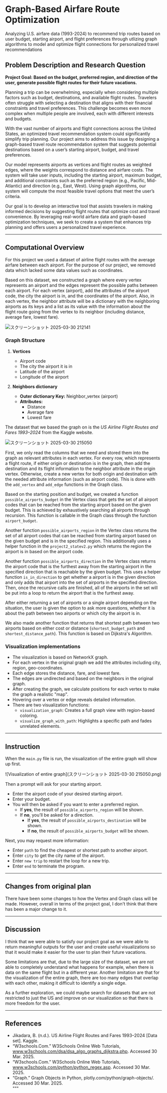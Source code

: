 # Graph-Based Airfare Route Optimization 
Analyzing U.S. airfare data (1993-2024) to recommend trip routes based on user budget, starting airport, and flight preferences through utlizing graph algorithms to model and optimize flight connections for personalized travel recommendations

## Problem Description and Research Question

**Project Goal: Based on the budget, preferred region, and direction of the user, generate possible flight routes for their future vacations.**

Planning a trip can be overwhelming, especially when considering multiple factors such as budget, destinations, and available flight routes. Travelers often struggle with selecting a destination that aligns with their financial constraints and travel preferences. This challenge becomes even more complex when multiple people are involved, each with different interests and budgets.

With the vast number of airports and flight connections across the United States, an optimized travel recommendation system could significantly simplify trip planning. Our project aims to address this issue by designing a graph-based travel route recommendation system that suggests potential destinations based on a user’s starting airport, budget, and travel preferences.

Our model represents airports as vertices and flight routes as weighted edges, where the weights correspond to distance and airfare costs. The system will take user inputs, including the starting airport, maximum budget, and additional constraints such as the preferred region (e.g., Pacific, Mid-Atlantic) and direction (e.g., East, West). Using graph algorithms, our system will compute the most feasible travel options that meet the user’s criteria.

Our goal is to develop an interactive tool that assists travelers in making informed decisions by suggesting flight routes that optimize cost and travel convenience. By leveraging real-world airfare data and graph-based optimization techniques, we seek to create a system that enhances trip planning and offers users a personalized travel experience.

---

## Computational Overview

For this project we used a dataset of airline flight routes with the average airfare between each airport. For the purpose of our project, we removed data which lacked some data values such as coordinates.

Based on this dataset, we constructed a graph where every vertex represents an airport and the edges represent the possible paths between each airport. For each vertex (airport), add the attributes of the airport code, the city the airport is in, and the coordinates of the airport. Also, in each vertex, the neighbor attribute will be a dictionary with the neighboring airports as its keys and a list as its value with the information about the flight route going from the vertex to its neighbor (including distance, average fare, lowest fare).

![スクリーンショット 2025-03-30 212141](https://github.com/user-attachments/assets/800ffaa5-c27f-483c-94cd-be769c838b2f)

### Graph Structure

1. **Vertices**
   - Airport code
   - The city the airport it is in
   - Latitude of the airport
   - Longitude of the airport

2. **Neighbors dictionary**
   - **Outer dictionary Key:** Neighbor_vertex (airport)
   - **Attributes:**
     - Distance
     - Average fare
     - Lowest fare

The dataset that we based the graph on is the *US Airline Flight Routes and Fares 1993–2024* from the Kaggle website.

![スクリーンショット 2025-03-30 215050](https://github.com/user-attachments/assets/5f64714d-4619-47b8-8bc4-a36c62a29ae9)

First, we only read the columns that we need and stored them into the graph as relevant attributes in each vertex. For every row, which represents a flight route, if either origin or destination is in the graph, then add the destination and its flight information to the neighbor attribute in the origin vertex. Otherwise, create a new vertex for both origin and destination with the needed attribute information (such as airport code). This is done with the `add_vertex` and `add_edge` functions in the Graph class.

Based on the starting position and budget, we created a function `possible_airports_budget` in the Vertex class that gets the set of all airport codes that can be reached from the starting airport based on the given budget. This is achieved by exhaustively searching all airports through recursion. This function is callable in the Graph class through the function `airport_budget`.

Another function `possible_airports_region` in the Vertex class returns the set of all airport codes that can be reached from starting airport based on the given budget and is in the specified region. This additionally uses a helper function in the `project2_statev2.py` which returns the region the airport is in based on the airport code.

Another function `possible_airports_direction` in the Vertex class returns the airport code that is the furthest away from the starting airport in the specified direction that is reachable by the given budget. This uses a helper function `is_in_direction` to get whether a airport is in the given direction and only adds that airport into the set of airports in the specified direction. Then, once the recursive calls are finished, all of the airports in the set will be put into a loop to return the airport that is the furthest away.

After either returning a set of airports or a single airport depending on the situation, the user is given the option to ask more questions, whether it is about the path between two airports or which city the airport is in.

We also made another function that returns that shortest path between two airports based on either cost or distance (`shortest_budget_path` and `shortest_distance_path`). This function is based on Dijkstra's Algorithm.

### Visualization implementations

- The visualization is based on NetworkX graph.
- For each vertex in the original graph we add the attributes including city, region, geo-coordinates.
- Each edge stores the distance, fare, and lowest fare.
- The edges are undirected and based on the neighbors in the original graph.
- After creating the graph, we calculate positions for each vertex to make the graph a realistic "map".
- Hovering over a vertex or edge reveals detailed information.
- There are two visualization functions:
  - `visualization_graph`: Creates a full graph view with region-based coloring.
  - `visualize_graph_with_path`: Highlights a specific path and fades unrelated elements.

---

## Instruction

When the `main.py` file is run, the visualization of the entire graph will show up first.

![Visualization of entire graph](スクリーンショット 2025-03-30 215050.png)

Then a prompt will ask for your starting airport.

- Enter the airport code of your desired starting airport.
- Enter your budget.
- You will then be asked if you want to enter a preferred region.
  - If **yes**, the result of `possible_airports_region` will be shown.
  - If **no**, you’ll be asked for a direction.
    - If **yes**, the result of `possible_airports_destination` will be shown.
    - If **no**, the result of `possible_airports_budget` will be shown.

Next, you may request more information:

- Enter `path` to find the cheapest or shortest path to another airport.
- Enter `city` to get the city name of the airport.
- Enter `new trip` to restart the loop for a new trip.
- Enter `end` to terminate the program.

---

## Changes from original plan

There have been some changes to how the Vertex and Graph class will be made. However, overall in terms of the project goal, I don't think that there has been a major change to it.

---

## Discussion

I think that we were able to satisfy our project goal as we were able to return meaningful outputs for the user and create useful visualizations so that it would make it easier for the user to plan their future vacations.

Some limitations are that, due to the large size of the dataset, we are not able to completely understand what happens for example, when there is data on the same flight but in a different year. Another limitation are that for the visualization of the entire graph, there are too many edges that overlap with each other, making it difficult to identify a single edge.

As a further exploration, we could maybe search for datasets that are not restricted to just the US and improve on our visualization so that there is more freedom for the user.

---

## References

- Jikadara, B. (n.d.). US Airline Flight Routes and Fares 1993–2024 [Data set]. Kaggle.  
- “W3schools.Com.” W3Schools Online Web Tutorials, www.w3schools.com/dsa/dsa_algo_graphs_dijkstra.php. Accessed 30 Mar. 2025.  
- “W3schools.Com.” W3Schools Online Web Tutorials, www.w3schools.com/python/python_regex.asp. Accessed 30 Mar. 2025.  
- “Graph.” Graph Objects in Python, plotly.com/python/graph-objects/. Accessed 30 Mar. 2025.  
"""

